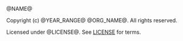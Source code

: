 [comment]: <> (Don't edit this file!)
[comment]: <> (It is automatically updated after every release of https://github.com/alejandrohdezma/defaults)
[comment]: <> (If you want to suggest a change, please open a PR or issue in that repository)

@NAME@

Copyright (c) @YEAR_RANGE@ @ORG_NAME@. All rights reserved.

Licensed under @LICENSE@. See [LICENSE](LICENSE.md) for terms.